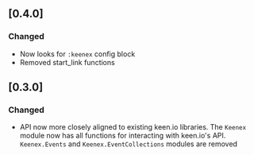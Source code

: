 ## [0.4.0]
### Changed
- Now looks for `:keenex` config block
- Removed start_link functions

## [0.3.0]
### Changed
- API now more closely aligned to existing keen.io libraries. The `Keenex` module now has all functions for interacting with keen.io's API. `Keenex.Events` and `Keenex.EventCollections` modules are removed
